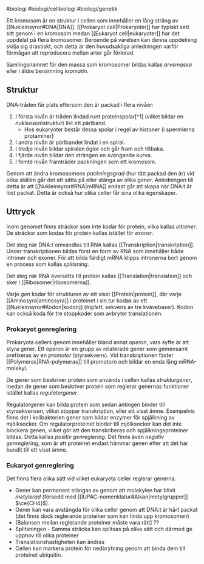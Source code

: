 #biologi #biologi/cellbiologi #biologi/genetik

Ett kromosom är en struktur i cellen som innehåller en lång sträng av [[Nukleinsyror#DNA|DNA]]. [[Prokaryot cell|Prokaryoter]] har typiskt sett sitt genom i en kromosom medan [[Eukaryot cell|eukaryoter]] har det uppdelat på flera kromosomer. Beroende på varelsen kan denna uppdelning skilja sig drastiskt, och detta är den huvudsakliga anledningen varför förmågan att reproducera mellan arter går förlorad.

Samlingsnamnet för den massa som kromosomer bildas kallas *arvsmassa* eller i äldre benämning *kromatin*.
## Struktur
DNA-tråden får plats eftersom den är packad i flera nivåer:
1. I första nivån är tråden lindad runt proteinspolar[^1] (vilket bildar en *nukleosomstruktur*) likt ett pärlband.
	- Hos eukaryoter består dessa spolar i regel av histoner (i spermierna protaminer)
2. I andra nivån är pärlbandet lindat i en spiral.
3. I tredje nivån bildar spiralen öglor och går fram och tillbaka.
4. I fjärde nivån bildar den strängen en svängande kurva.
5. I femte nivån framträder packningen som ett kromosom.

Genom att ändra kromosomens *packningsgrad* (hur tätt packad den är) vid olika ställen går det att sätta på eller stänga av olika gener. Anledningen till detta är att [[Nukleinsyror#RNA|mRNA]] endast går att skapa när DNA:t är löst packat. Detta är också hur olika celler får sina olika egenskaper.
## Uttryck
Inom genomet finns sträckor som inte kodar för protein, vilka kallas *introner*. De sträckor som kodas för protein kallas istället för *exoner*.

Det steg när DNA:t omvandlas till RNA kallas [[Transkription|transkription]]. Under transkriptionen bildas först en form av RNA som innehåller både introner och exoner. För att bilda färdigt mRNA klipps intronerna bort genom en process som kallas *splitsning*.

Det steg när RNA översätts till protein kallas [[Translation|translation]] och sker i [[Ribosomer|ribosomerna]].

Varje *gen* kodar för strukturen av ett visst [[Protein|protein]], där varje [[Aminosyra|aminosyra]] i proteinet i sin tur kodas av ett [[Nukleinsyror#Kodon|kodon]] (*triplett*, sekvens av tre kvävebaser). Kodon kan också koda för tre stoppkoder som avbryter translationen.
### Prokaryot genreglering
Prokaryota cellers genom innehåller bland annat *operon*, vars syfte är att styra gener. Ett operon är en grupp av relaterade gener som gemensamt prefixeras av en *promotor* (styrsekvens). Vid transkriptionen fäster [[Polymeras|RNA-polymeras]] till promotorn och bildar en enda lång mRNA-molekyl.

De gener som beskriver protein som används i cellen kallas *strukturgener*, medan de gener som beskriver protein som reglerar genernas funktioner istället kallas *regulatorgener*.

Regulatorgener kan bilda protein som sedan antingen binder till styrsekvensen, vilket stoppar transkription, eller ett visst ämne. Exempelvis finns det i kolibakterien gener som bildar enzymer för spjälkning av mjölksocker. Om regulatorproteinet binder till mjölksocker kan det inte blockera genen, vilket gör att den transkriberas och spjälkningsproteiner bildas. Detta kallas *positiv genreglering*. Det finns även *negativ genreglering*, som är att proteinet endast hämmar genen efter att det har bundit till ett visst ämne.
### Eukaryot genreglering
Det finns flera olika sätt vid vilket eukaryota celler reglerar generna.
- Gener kan permanent stängas av genom att molekylen har blivit *metylerad* (försedd med [[IUPAC-nomenklatur#Alkan|metylgrupper]] $\ce{CH4}$).
- Gener kan vara avstängda för olika celler genom att DNA:t är hårt packat (det finns dock reglerande proteiner som kan linda upp kromosomen)
- \[Balansen mellan reglerande proteiner måste vara rätt\] ??
- Splitsningen - Samma sträcka kan splitsas på olika sätt och därmed ge upphov till olika proteiner
- Translationshastigheten kan ändras
- Cellen kan markera protein för nedbrytning genom att binda dem till proteinet ubiquitin.

